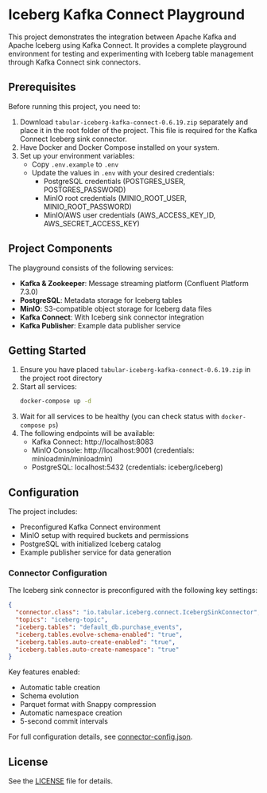 # Iceberg Kafka Connect Playground

This project demonstrates the integration between Apache Kafka and Apache Iceberg using Kafka Connect. It provides a complete playground environment for testing and experimenting with Iceberg table management through Kafka Connect sink connectors.

## Prerequisites

Before running this project, you need to:

1. Download `tabular-iceberg-kafka-connect-0.6.19.zip` separately and place it in the root folder of the project. This file is required for the Kafka Connect Iceberg sink connector.
2. Have Docker and Docker Compose installed on your system.
3. Set up your environment variables:
   - Copy `.env.example` to `.env`
   - Update the values in `.env` with your desired credentials:
     - PostgreSQL credentials (POSTGRES_USER, POSTGRES_PASSWORD)
     - MinIO root credentials (MINIO_ROOT_USER, MINIO_ROOT_PASSWORD)
     - MinIO/AWS user credentials (AWS_ACCESS_KEY_ID, AWS_SECRET_ACCESS_KEY)

## Project Components

The playground consists of the following services:

- **Kafka & Zookeeper**: Message streaming platform (Confluent Platform 7.3.0)
- **PostgreSQL**: Metadata storage for Iceberg tables
- **MinIO**: S3-compatible object storage for Iceberg data files
- **Kafka Connect**: With Iceberg sink connector integration
- **Kafka Publisher**: Example data publisher service

## Getting Started

1. Ensure you have placed `tabular-iceberg-kafka-connect-0.6.19.zip` in the project root directory
2. Start all services:
   ```bash
   docker-compose up -d
   ```
3. Wait for all services to be healthy (you can check status with `docker-compose ps`)
4. The following endpoints will be available:
   - Kafka Connect: http://localhost:8083
   - MinIO Console: http://localhost:9001 (credentials: minioadmin/minioadmin)
   - PostgreSQL: localhost:5432 (credentials: iceberg/iceberg)

## Configuration

The project includes:
- Preconfigured Kafka Connect environment
- MinIO setup with required buckets and permissions
- PostgreSQL with initialized Iceberg catalog
- Example publisher service for data generation

### Connector Configuration

The Iceberg sink connector is preconfigured with the following key settings:

```json
{
  "connector.class": "io.tabular.iceberg.connect.IcebergSinkConnector",
  "topics": "iceberg-topic",
  "iceberg.tables": "default_db.purchase_events",
  "iceberg.tables.evolve-schema-enabled": "true",
  "iceberg.tables.auto-create-enabled": "true",
  "iceberg.tables.auto-create-namespace": "true"
}
```

Key features enabled:
- Automatic table creation
- Schema evolution
- Parquet format with Snappy compression
- Automatic namespace creation
- 5-second commit intervals

For full configuration details, see [connector-config.json](connector-config.json).

## License

See the [LICENSE](LICENSE) file for details.
